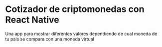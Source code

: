 # Cotizador de criptomonedas con React Native
Una app para mostrar diferentes valores dependiendo de cual moneda de tu pais se compara con una moneda virtual
